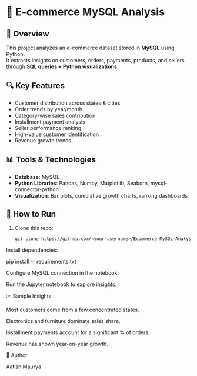 # 🛒 E-commerce MySQL Analysis

## 📌 Overview
This project analyzes an e-commerce dataset stored in **MySQL** using Python.  
It extracts insights on customers, orders, payments, products, and sellers through **SQL queries + Python visualizations**.

## 🔍 Key Features
- Customer distribution across states & cities
- Order trends by year/month
- Category-wise sales contribution
- Installment payment analysis
- Seller performance ranking
- High-value customer identification
- Revenue growth trends

## 📊 Tools & Technologies
- **Database**: MySQL
- **Python Libraries**: Pandas, Numpy, Matplotlib, Seaborn, mysql-connector-python
- **Visualization**: Bar plots, cumulative growth charts, ranking dashboards

## 🚀 How to Run
1. Clone this repo:
   ```bash
   git clone https://github.com/<your-username>/Ecommerce-MySQL-Analysis.git


Install dependencies:

pip install -r requirements.txt


Configure MySQL connection in the notebook.

Run the Jupyter notebook to explore insights.

📈 Sample Insights

Most customers come from a few concentrated states.

Electronics and furniture dominate sales share.

Installment payments account for a significant % of orders.

Revenue has shown year-on-year growth.

🙌 Author

Aatish Maurya